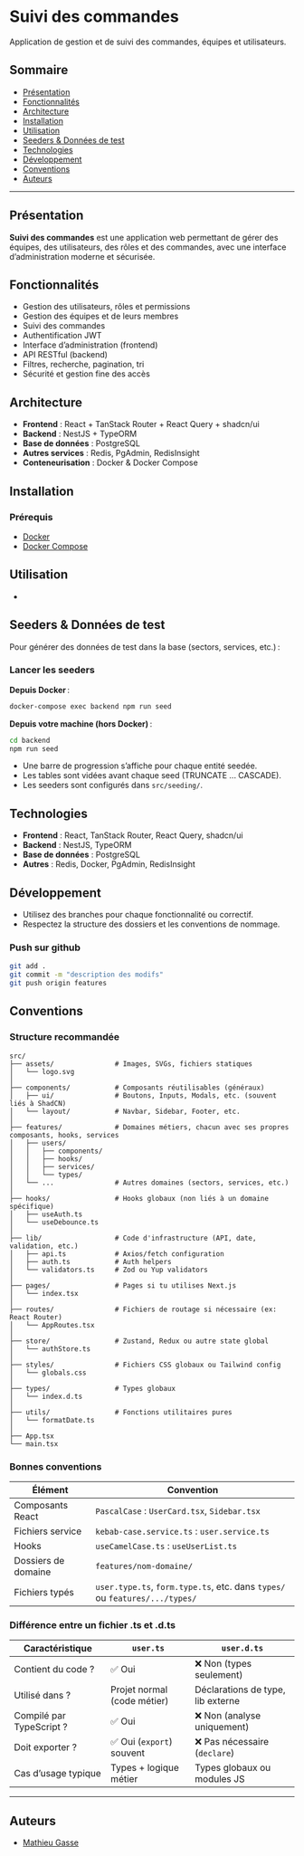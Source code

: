 # Suivi des commandes

Application de gestion et de suivi des commandes, équipes et utilisateurs.

## Sommaire

- [Présentation](#présentation)
- [Fonctionnalités](#fonctionnalités)
- [Architecture](#architecture)
- [Installation](#installation)
- [Utilisation](#utilisation)
- [Seeders & Données de test](#seeders--données-de-test)
- [Technologies](#technologies)
- [Développement](#développement)
- [Conventions](#conventions)
- [Auteurs](#auteurs)

---

## Présentation

**Suivi des commandes** est une application web permettant de gérer des équipes, des utilisateurs, des rôles et des commandes, avec une interface d’administration moderne et sécurisée.

## Fonctionnalités

- Gestion des utilisateurs, rôles et permissions
- Gestion des équipes et de leurs membres
- Suivi des commandes
- Authentification JWT
- Interface d’administration (frontend)
- API RESTful (backend)
- Filtres, recherche, pagination, tri
- Sécurité et gestion fine des accès

## Architecture

- **Frontend** : React + TanStack Router + React Query + shadcn/ui
- **Backend** : NestJS + TypeORM
- **Base de données** : PostgreSQL
- **Autres services** : Redis, PgAdmin, RedisInsight
- **Conteneurisation** : Docker & Docker Compose

## Installation

### Prérequis

- [Docker](https://www.docker.com/)
- [Docker Compose](https://docs.docker.com/compose/)

## Utilisation

- 

## Seeders & Données de test

Pour générer des données de test dans la base (sectors, services, etc.) :

### Lancer les seeders

**Depuis Docker** :
```bash
docker-compose exec backend npm run seed
```

**Depuis votre machine (hors Docker)** :
```bash
cd backend
npm run seed
```

- Une barre de progression s’affiche pour chaque entité seedée.
- Les tables sont vidées avant chaque seed (TRUNCATE ... CASCADE).
- Les seeders sont configurés dans `src/seeding/`.

## Technologies

- **Frontend** : React, TanStack Router, React Query, shadcn/ui
- **Backend** : NestJS, TypeORM
- **Base de données** : PostgreSQL
- **Autres** : Redis, Docker, PgAdmin, RedisInsight

## Développement

- Utilisez des branches pour chaque fonctionnalité ou correctif.
- Respectez la structure des dossiers et les conventions de nommage.

### Push sur github
```bash
git add .
git commit -m "description des modifs"
git push origin features
```

## Conventions

### Structure recommandée

```text
src/
├── assets/               # Images, SVGs, fichiers statiques
│   └── logo.svg
│
├── components/           # Composants réutilisables (généraux)
│   ├── ui/               # Boutons, Inputs, Modals, etc. (souvent liés à ShadCN)
│   └── layout/           # Navbar, Sidebar, Footer, etc.
│
├── features/             # Domaines métiers, chacun avec ses propres composants, hooks, services
│   ├── users/
│   │   ├── components/
│   │   ├── hooks/
│   │   ├── services/
│   │   └── types/
│   └── ...               # Autres domaines (sectors, services, etc.)
│
├── hooks/                # Hooks globaux (non liés à un domaine spécifique)
│   ├── useAuth.ts
│   └── useDebounce.ts
│
├── lib/                  # Code d'infrastructure (API, date, validation, etc.)
│   ├── api.ts            # Axios/fetch configuration
│   ├── auth.ts           # Auth helpers
│   └── validators.ts     # Zod ou Yup validators
│
├── pages/                # Pages si tu utilises Next.js
│   └── index.tsx
│
├── routes/               # Fichiers de routage si nécessaire (ex: React Router)
│   └── AppRoutes.tsx
│
├── store/                # Zustand, Redux ou autre state global
│   └── authStore.ts
│
├── styles/               # Fichiers CSS globaux ou Tailwind config
│   └── globals.css
│
├── types/                # Types globaux
│   └── index.d.ts
│
├── utils/                # Fonctions utilitaires pures
│   └── formatDate.ts
│
├── App.tsx
└── main.tsx
```

### Bonnes conventions

| Élément             | Convention                                                        |
| ------------------- | ----------------------------------------------------------------- |
| Composants React    | `PascalCase` : `UserCard.tsx`, `Sidebar.tsx`                      |
| Fichiers service    | `kebab-case.service.ts` : `user.service.ts`                       |
| Hooks               | `useCamelCase.ts` : `useUserList.ts`                              |
| Dossiers de domaine | `features/nom-domaine/`                                           |
| Fichiers typés      | `user.type.ts`, `form.type.ts`, etc. dans `types/` ou `features/.../types/` |

### Différence entre un fichier .ts et .d.ts

| Caractéristique          | `user.ts`                   | `user.d.ts`                       |
| ------------------------ | --------------------------- | --------------------------------- |
| Contient du code ?       | ✅ Oui                       | ❌ Non (types seulement)           |
| Utilisé dans ?           | Projet normal (code métier) | Déclarations de type, lib externe |
| Compilé par TypeScript ? | ✅ Oui                       | ❌ Non (analyse uniquement)        |
| Doit exporter ?          | ✅ Oui (`export`) souvent    | ❌ Pas nécessaire (`declare`)      |
| Cas d’usage typique      | Types + logique métier      | Types globaux ou modules JS       |

---

## Auteurs

- [Mathieu Gasse](https://github.com/gassema23)